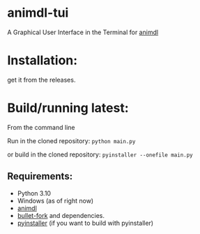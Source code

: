 # animdl-tui
A Graphical User Interface in the Terminal for [animdl](https://github.com/justfoolingaround/animdl)

# Installation:
get it from the releases.

# Build/running latest:
From the command line

Run in the cloned repository:
`python main.py`

or build in the cloned repository:
`pyinstaller --onefile main.py`


## Requirements:
- Python 3.10
- Windows (as of right now)
- [animdl](https://github.com/justfoolingaround/animdl)
- [bullet-fork](https://github.com/H4rldev/bullet-fork) and dependencies.
- [pyinstaller](https://pyinstaller.org/en/stable/) (if you want to build with pyinstaller)